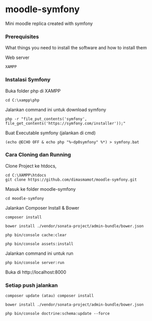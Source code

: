 # moodle-symfony

Mini moodle replica created with symfony

### Prerequisites

What things you need to install the software and how to install them

Web server

```
XAMPP
```

### Instalasi Symfony

Buka folder php di XAMPP

```
cd C:\xampp\php
```

Jalankan command ini untuk download symfony

```
php -r "file_put_contents('symfony', file_get_contents('https://symfony.com/installer'));"
```

Buat Executable symfony (jalankan di cmd)

```
(echo @ECHO OFF & echo php "%~dp0symfony" %*) > symfony.bat
```


### Cara Cloning dan Running

Clone Project ke htdocs,

```
cd C:\XAMPP\htdocs
git clone https://github.com/dimasmamot/moodle-symfony.git
```

Masuk ke folder moodle-symfony

```
cd moodle-symfony
```

Jalankan Composer Install & Bower

```
composer install

bower install ./vendor/sonata-project/admin-bundle/bower.json

php bin/console cache:clear

php bin/console assets:install

```

Jalankan command ini untuk run

```
php bin/console server:run
```

Buka di http://localhost:8000

### Setiap push jalankan 
```
composer update (atau) composer install

bower install ./vendor/sonata-project/admin-bundle/bower.json

php bin/console doctrine:schema:update --force
```
